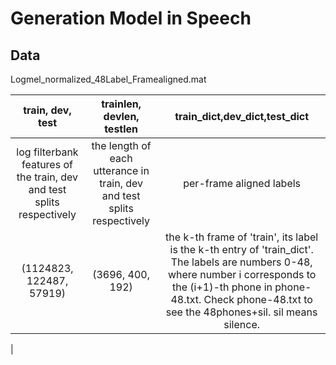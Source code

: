 # Generation Model in Speech

## Data

Logmel_normalized_48Label_Framealigned.mat


|train, dev, test| trainlen, devlen, testlen|train_dict,dev_dict,test_dict|
| :-------------: |:-------------:| :-----:|
| log filterbank features of the train, dev and test splits respectively | the length of each utterance in train, dev and test splits respectively |  per-frame aligned labels  |
| (1124823, 122487, 57919)| (3696, 400, 192) | the k-th frame of 'train', its label is the k-th entry of 'train_dict'. The labels are numbers 0-48, where number i corresponds to the (i+1)-th phone in phone-48.txt. Check phone-48.txt to see the 48phones+sil. sil means silence.
|


